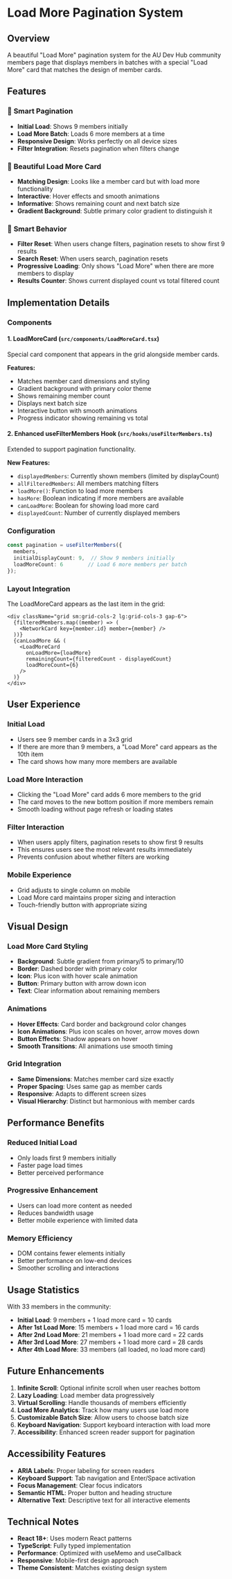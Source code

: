 # Load More Pagination System

## Overview
A beautiful "Load More" pagination system for the AU Dev Hub community members page that displays members in batches with a special "Load More" card that matches the design of member cards.

## Features

### 📄 **Smart Pagination**
- **Initial Load**: Shows 9 members initially
- **Load More Batch**: Loads 6 more members at a time
- **Responsive Design**: Works perfectly on all device sizes
- **Filter Integration**: Resets pagination when filters change

### 🎨 **Beautiful Load More Card**
- **Matching Design**: Looks like a member card but with load more functionality
- **Interactive**: Hover effects and smooth animations
- **Informative**: Shows remaining count and next batch size
- **Gradient Background**: Subtle primary color gradient to distinguish it

### 🔄 **Smart Behavior**
- **Filter Reset**: When users change filters, pagination resets to show first 9 results
- **Search Reset**: When users search, pagination resets
- **Progressive Loading**: Only shows "Load More" when there are more members to display
- **Results Counter**: Shows current displayed count vs total filtered count

## Implementation Details

### Components

#### 1. **LoadMoreCard** (`src/components/LoadMoreCard.tsx`)
Special card component that appears in the grid alongside member cards.

**Features:**
- Matches member card dimensions and styling
- Gradient background with primary color theme
- Shows remaining member count
- Displays next batch size
- Interactive button with smooth animations
- Progress indicator showing remaining vs total

#### 2. **Enhanced useFilterMembers Hook** (`src/hooks/useFilterMembers.ts`)
Extended to support pagination functionality.

**New Features:**
- `displayedMembers`: Currently shown members (limited by displayCount)
- `allFilteredMembers`: All members matching filters
- `loadMore()`: Function to load more members
- `hasMore`: Boolean indicating if more members are available
- `canLoadMore`: Boolean for showing load more card
- `displayedCount`: Number of currently displayed members

### Configuration

```typescript
const pagination = useFilterMembers({ 
  members, 
  initialDisplayCount: 9,  // Show 9 members initially
  loadMoreCount: 6        // Load 6 more members per batch
});
```

### Layout Integration

The LoadMoreCard appears as the last item in the grid:

```tsx
<div className="grid sm:grid-cols-2 lg:grid-cols-3 gap-6">
  {filteredMembers.map((member) => (
    <NetworkCard key={member.id} member={member} />
  ))}
  {canLoadMore && (
    <LoadMoreCard 
      onLoadMore={loadMore}
      remainingCount={filteredCount - displayedCount}
      loadMoreCount={6}
    />
  )}
</div>
```

## User Experience

### Initial Load
- Users see 9 member cards in a 3x3 grid
- If there are more than 9 members, a "Load More" card appears as the 10th item
- The card shows how many more members are available

### Load More Interaction
- Clicking the "Load More" card adds 6 more members to the grid
- The card moves to the new bottom position if more members remain
- Smooth loading without page refresh or loading states

### Filter Interaction
- When users apply filters, pagination resets to show first 9 results
- This ensures users see the most relevant results immediately
- Prevents confusion about whether filters are working

### Mobile Experience
- Grid adjusts to single column on mobile
- Load More card maintains proper sizing and interaction
- Touch-friendly button with appropriate sizing

## Visual Design

### Load More Card Styling
- **Background**: Subtle gradient from primary/5 to primary/10
- **Border**: Dashed border with primary color
- **Icon**: Plus icon with hover scale animation
- **Button**: Primary button with arrow down icon
- **Text**: Clear information about remaining members

### Animations
- **Hover Effects**: Card border and background color changes
- **Icon Animations**: Plus icon scales on hover, arrow moves down
- **Button Effects**: Shadow appears on hover
- **Smooth Transitions**: All animations use smooth timing

### Grid Integration
- **Same Dimensions**: Matches member card size exactly
- **Proper Spacing**: Uses same gap as member cards
- **Responsive**: Adapts to different screen sizes
- **Visual Hierarchy**: Distinct but harmonious with member cards

## Performance Benefits

### Reduced Initial Load
- Only loads first 9 members initially
- Faster page load times
- Better perceived performance

### Progressive Enhancement
- Users can load more content as needed
- Reduces bandwidth usage
- Better mobile experience with limited data

### Memory Efficiency
- DOM contains fewer elements initially
- Better performance on low-end devices
- Smoother scrolling and interactions

## Usage Statistics

With 33 members in the community:
- **Initial Load**: 9 members + 1 load more card = 10 cards
- **After 1st Load More**: 15 members + 1 load more card = 16 cards
- **After 2nd Load More**: 21 members + 1 load more card = 22 cards
- **After 3rd Load More**: 27 members + 1 load more card = 28 cards
- **After 4th Load More**: 33 members (all loaded, no load more card)

## Future Enhancements

1. **Infinite Scroll**: Optional infinite scroll when user reaches bottom
2. **Lazy Loading**: Load member data progressively
3. **Virtual Scrolling**: Handle thousands of members efficiently
4. **Load More Analytics**: Track how many users use load more
5. **Customizable Batch Size**: Allow users to choose batch size
6. **Keyboard Navigation**: Support keyboard interaction with load more
7. **Accessibility**: Enhanced screen reader support for pagination

## Accessibility Features

- **ARIA Labels**: Proper labeling for screen readers
- **Keyboard Support**: Tab navigation and Enter/Space activation
- **Focus Management**: Clear focus indicators
- **Semantic HTML**: Proper button and heading structure
- **Alternative Text**: Descriptive text for all interactive elements

## Technical Notes

- **React 18+**: Uses modern React patterns
- **TypeScript**: Fully typed implementation
- **Performance**: Optimized with useMemo and useCallback
- **Responsive**: Mobile-first design approach
- **Theme Consistent**: Matches existing design system